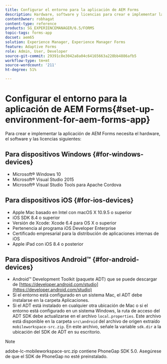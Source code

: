 ```yaml
---
title: Configurar el entorno para la aplicación de AEM Forms
description: Hardware, software y licencias para crear e implementar la aplicación de AEM Forms.
contentOwner: robhagat
content-type: reference
products: SG_EXPERIENCEMANAGER/6.5/FORMS
topic-tags: forms-app
docset: aem65
solution: Experience Manager, Experience Manager Forms
feature: Adaptive Forms
role: Admin, User, Developer
source-git-commit: 29391c8e3042a8a04c64165663a228bb4886afb5
workflow-type: tm+mt
source-wordcount: '211'
ht-degree: 51%

---
```


# Configurar el entorno para la aplicación de AEM Forms{#set-up-environment-for-aem-forms-app}

Para crear e implementar la aplicación de AEM Forms necesita el hardware, el software y las licencias siguientes:

## Para dispositivos Windows {#for-windows-devices}

* Microsoft® Windows 10
* Microsoft® Visual Studio 2015
* Microsoft® Visual Studio Tools para Apache Cordova

## Para dispositivos iOS {#for-ios-devices}

* Apple Mac basado en Intel con macOS X 10.9.5 o superior
* iOS SDK 8.4 o superior
* Versión de Xcode: Xcode 6.4 para OS X o superior
* Pertenencia al programa iOS Developer Enterprise
* Certificado empresarial para la distribución de aplicaciones internas de iOS 
* Apple iPad con iOS 8.4 o posterior

## Para dispositivos Android™ {#for-android-devices}

* Android™ Development Toolkit (paquete ADT) que se puede descargar de [https://developer.android.com/studio](https://developer.android.com/studio)
* Si el entorno está configurado en un sistema Mac, el ADT debe instalarse en la carpeta Aplicaciones.
* Si el ADT está instalado en cualquier otra ubicación de Mac o si el entorno está configurado en un sistema Windows, la ruta de acceso del ADT SDK debe actualizarse en el archivo `local.properties`. Este archivo está disponible en la carpeta `src\android` del archivo de origen extraído `mobileworkspace-src.zip`. En este archivo, señale la variable `sdk.dir` a la ubicación del SDK de ADT en su escritorio.

>[!NOTE]
>
>adobe-lc-mobileworkspace-src.zip contiene PhoneGap SDK 5.0. Asegúrese de que el SDK de PhoneGap no esté preinstalado.
